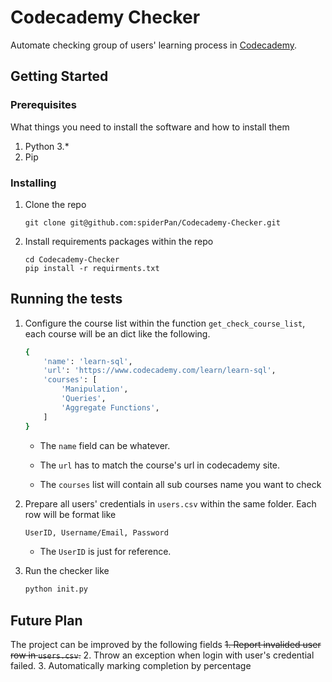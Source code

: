 # Codecademy Checker

Automate checking group of users' learning process in [Codecademy](https://www.codecademy.com).

## Getting Started


### Prerequisites

What things you need to install the software and how to install them
1. Python 3.*
2. Pip

### Installing

1. Clone the repo
    ```
    git clone git@github.com:spiderPan/Codecademy-Checker.git
    ```
2. Install requirements packages within the repo
    ```
    cd Codecademy-Checker
    pip install -r requirments.txt
    ```

## Running the tests
1. Configure the course list within the function `get_check_course_list`, each course will be an dict like the following. 
    ```bash
    {
        'name': 'learn-sql',
        'url': 'https://www.codecademy.com/learn/learn-sql',
        'courses': [
            'Manipulation',
            'Queries',
            'Aggregate Functions',
        ]
    }
    ```
        
    * The `name` field can be whatever.
        
    * The `url` has to match the course's url in codecademy site.
        
    * The `courses` list will contain all sub courses name you want to check

2. Prepare all users' credentials in `users.csv` within the same folder. Each row will be format like
    ```bash
    UserID, Username/Email, Password
    ```
    * The `UserID` is just for reference.
        
3. Run the checker like
    ```bash
    python init.py
    ```
## Future Plan
The project can be improved by the following fields
~~1. Report invalided user row in `users.csv`.~~
2. Throw an exception when login with user's credential failed.
3. Automatically marking completion by percentage